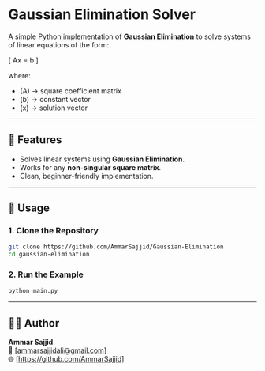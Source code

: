 # Gaussian Elimination Solver

A simple Python implementation of **Gaussian Elimination** to solve systems of linear equations of the form:

\[
Ax = b
\]

where:
- \(A\) → square coefficient matrix
- \(b\) → constant vector
- \(x\) → solution vector

---

## 📌 Features
- Solves linear systems using **Gaussian Elimination**.
- Works for any **non-singular square matrix**.
- Clean, beginner-friendly implementation.

---

## 🚀 Usage

### 1. Clone the Repository
```bash
git clone https://github.com/AmmarSajjid/Gaussian-Elimination
cd gaussian-elimination
```

### 2. Run the Example
```bash
python main.py
```

---

## 👨‍💻 Author
**Ammar Sajjid**  
📧 [ammarsajjidali@gmail.com]  
🌐 [https://github.com/AmmarSajjid]
